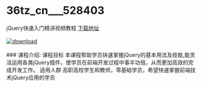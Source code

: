 # 36tz_cn___528403
jQuery快速入门精讲视频教程
[下载地址](http://www.36tz.cn/article/528403 "下载地址")
<br/></br>[![download](http://36tz.cn/muke_img/2019_11_356-7-300x180.jpg "下载地址")](http://www.36tz.cn/article/528403 "下载地址")
<br/></br>### 课程介绍:
课程目标
本课程帮助学员快速掌握jQuery的基本用法及技能,能灵活运用各类jQuery插件，使学员在前端开发过程中事半功倍，从而更加高效的完成开发工作。
适用人群
高职高校学生和教师，零基础学员，希望快速掌握前端技术jQuery应用的学员


 
